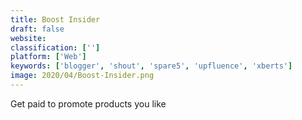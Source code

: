 ```yaml
---
title: Boost Insider
draft: false 
website: 
classification: ['']
platform: ['Web']
keywords: ['blogger', 'shout', 'spare5', 'upfluence', 'xberts']
image: 2020/04/Boost-Insider.png
---
```

Get paid to promote products you like